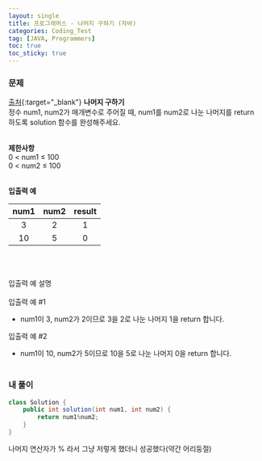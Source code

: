 ```yaml
---
layout: single
title: 프로그래머스 - 나머지 구하기 (자바)
categories: Coding_Test
tag: [JAVA, Programmers]
toc: true
toc_sticky: true
---
```


### 문제
[출처](https://school.programmers.co.kr/learn/courses/30/lessons/120810){:target="_blank"}
**나머지 구하기** <br/>
정수 num1, num2가 매개변수로 주어질 때, num1를 num2로 나눈 나머지를 return 하도록 solution 함수를 완성해주세요. <br/><br/>

**제한사항** <br/>
0 < num1 ≤ 100 <br/>
0 < num2 ≤ 100 
<br/><br/>

**입출력 예**

num1|num2|result
:---:|:---:|:---:
3|2|1
10|5|0

<br/><br/>

입출력 예 설명<br/><br/>
입출력 예 #1
 * num1이 3, num2가 2이므로 3을 2로 나눈 나머지 1을 return 합니다. <br/>

입출력 예 #2
 * num1이 10, num2가 5이므로 10을 5로 나눈 나머지 0을 return 합니다.
<br/><br/>

### 내 풀이
```java
class Solution {
    public int solution(int num1, int num2) {
        return num1%num2;
    }
}
```
나머지 연산자가 % 라서 그냥 저렇게 했더니 성공했다(약간 어리둥절)
